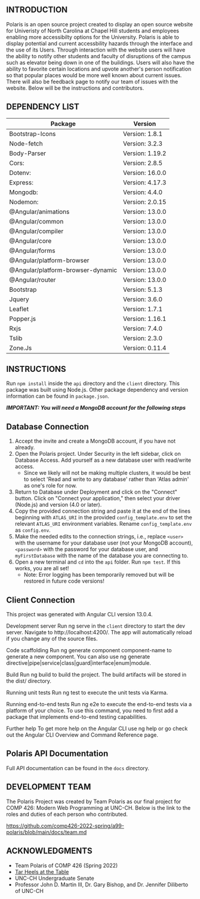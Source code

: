 INTRODUCTION
----------------------------------------------------------------------


Polaris is an open source project created to display an open source website for Univeristy of North Carolina at Chapel Hill students and employees enabling more accessibilty options for the University. Polaris is able to display potential and current accessbility hazards through the interface and the use of its Users. Through interaction with the website users will have the ability to notify other students and faculty of disruptions of the campus such as elevator being down in one of the buildings. Users will also have the ability to favorite certain locations and upvote another's person notification so that popular places would be more well known about current issues. There will also be feedback page to notify our team of issues with the website. Below will be the instructions and contributors. 


DEPENDENCY LIST
----------------------------------------------------------------------
| Package | Version |
| -------------------------------------- | -------------- |
| Bootstrap-Icons						 | Version: 1.8.1 |
| Node-fetch							 | Version: 3.2.3 |
| Body-Parser							 | Version: 1.19.2 |
| Cors:								 | Version: 2.8.5 |
| Dotenv:								 | Version: 16.0.0 |
| Express:							 | Version: 4.17.3 |
| Mongodb:							 | Version: 4.4.0 |
| Nodemon:							 | Version: 2.0.15 |
| @Angular/animations 				 | Version: 13.0.0 |
| @Angular/common						 | Version: 13.0.0 |
| @Angular/compiler					 | Version: 13.0.0 |
| @Angular/core						 | Version: 13.0.0 |
| @Angular/forms						 | Version: 13.0.0 |
| @Angular/platform-browser			 | Version: 13.0.0 |
| @Angular/platform-browser-dynamic	 | Version: 13.0.0 |
| @Angular/router						 | Version: 13.0.0 |
| Bootstrap							 | Version: 5.1.3 |
| Jquery								 | Version: 3.6.0 |
| Leaflet								 | Version: 1.7.1 |
| Popper.js							 | Version: 1.16.1 |
| Rxjs								 | Version: 7.4.0 |
| Tslib								 | Version: 2.3.0 |
| Zone.Js								 | Version: 0.11.4 |


INSTRUCTIONS
----------------------------------------------------------------------

Run `npm install` inside the `api` directory and the `client` directory. This package was built using Node.js. Other package dependency and version information can be found in `package.json`.

*****IMPORTANT: You will need a MongoDB account for the following steps*****

## Database Connection 
1. Accept the invite and create a MongoDB account, if you have not already.
2. Open the Polaris project. Under Security in the left sidebar, click on Database Access. Add yourself as a new database user with read/write access.
    - Since we likely will not be making multiple clusters, it would be best to select 'Read and write to any database' rather than 'Atlas admin' as one's role for now. 
3. Return to Database under Deployment and click on the "Connect" button. Click on "Connect your application," then select your driver (Node.js) and version (4.0 or later).
4. Copy the provided connection string and paste it at the end of the lines beginning with `ATLAS_URI` in the provided `config_template.env` to set the relevant `ATLAS_URI` environment variables. Rename `config_template.env` as `config.env`.
5. Make the needed edits to the connection strings, i.e., replace `<user>` with the username for your database user (not your MongoDB account), `<password>` with the password for your database user, and `myFirstDatabase` with the name of the database you are connecting to.
6. Open a new terminal and `cd` into the `api` folder. Run `npm test`. If this works, you are all set!
    - Note: Error logging has been temporarily removed but will be restored in future code versions!

## Client Connection

This project was generated with Angular CLI version 13.0.4.

Development server
Run ng serve in the `client` directory to start the dev server. Navigate to http://localhost:4200/. The app will automatically reload if you change any of the source files.

Code scaffolding
Run ng generate component component-name to generate a new component. You can also use ng generate directive|pipe|service|class|guard|interface|enum|module.

Build
Run ng build to build the project. The build artifacts will be stored in the dist/ directory.

Running unit tests
Run ng test to execute the unit tests via Karma.

Running end-to-end tests
Run ng e2e to execute the end-to-end tests via a platform of your choice. To use this command, you need to first add a package that implements end-to-end testing capabilities.

Further help
To get more help on the Angular CLI use ng help or go check out the Angular CLI Overview and Command Reference page.

Polaris API Documentation
----------------------------------------------------------------------
Full API documentation can be found in the `docs` directory.

DEVELOPMENT TEAM
----------------------------------------------------------------------


The Polaris Project was created by Team Polaris as our final project for COMP 426: Modern Web Programming at UNC-CH. Below is the link to the roles and duties of each person who contributed.

https://github.com/comp426-2022-spring/a99-polaris/blob/main/docs/team.md


ACKNOWLEDGMENTS
----------------------------------------------------------------------


- Team Polaris of COMP 426 (Spring 2022)
- [Tar Heels at the Table](https://tarheels.live/tarheelsatthetable/)
- UNC-CH Undergraduate Senate
- Professor John D. Martin III, Dr. Gary Bishop, and Dr. Jennifer Diliberto of UNC-CH
